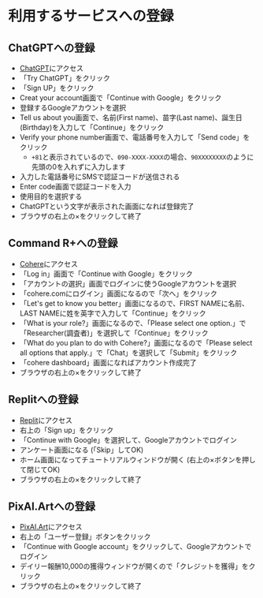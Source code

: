 # 利用するサービスへの登録

## ChatGPTへの登録

- [ChatGPT](https://openai.com/blog/chatgpt)にアクセス
- 「Try ChatGPT」をクリック
- 「Sign UP」をクリック
- Creat your account画面で「Continue with Google」をクリック
- 登録するGoogleアカウントを選択
- Tell us about you画面で、名前(First name)、苗字(Last name)、誕生日(Birthday)を入力して「Continue」をクリック
- Verify your phone number画面で、電話番号を入力して「Send code」をクリック
  - `+81`と表示されているので、`090-XXXX-XXXX`の場合、`90XXXXXXXX`のように先頭の0を入れずに入力します
- 入力した電話番号にSMSで認証コードが送信される
- Enter code画面で認証コードを入力
- 使用目的を選択する
- ChatGPTという文字が表示された画面になれば登録完了
- ブラウザの右上の×をクリックして終了

## Command R+への登録

- [Cohere](https://dashboard.cohere.com/)にアクセス
- 「Log in」画面で「Continue with Google」をクリック
- 「アカウントの選択」画面でログインに使うGoogleアカウントを選択
- 「cohere.comにログイン」画面になるので「次へ」をクリック
- 「Let's get to know you better」画面になるので、FIRST NAMEに名前、LAST NAMEに姓を英字で入力して「Continue」をクリック
- 「What is your role?」画面になるので、「Please select one option.」で「Researcher(調査者)」を選択して「Continue」をクリック
- 「What do you plan to do with Cohere?」画面になるので「Please select all options that apply.」で「Chat」を選択して「Submit」をクリック
- 「cohere dashboard」画面になればアカウント作成完了
- ブラウザの右上の×をクリックして終了

## Replitへの登録

- [Replit](https://replit.com/)にアクセス
- 右上の「Sign up」をクリック
- 「Continue with Google」を選択して、Googleアカウントでログイン
- アンケート画面になる (「Skip」してOK)
- ホーム画面になってチュートリアルウィンドウが開く (右上の×ボタンを押して閉じてOK)
- ブラウザの右上の×をクリックして終了

## PixAI.Artへの登録

- [PixAI.Art](https://pixai.art/)にアクセス
- 右上の「ユーザー登録」ボタンをクリック
- 「Continue with Google account」をクリックして、Googleアカウントでログイン
- デイリー報酬10,000の獲得ウィンドウが開くので「クレジットを獲得」をクリック
- ブラウザの右上の×をクリックして終了


